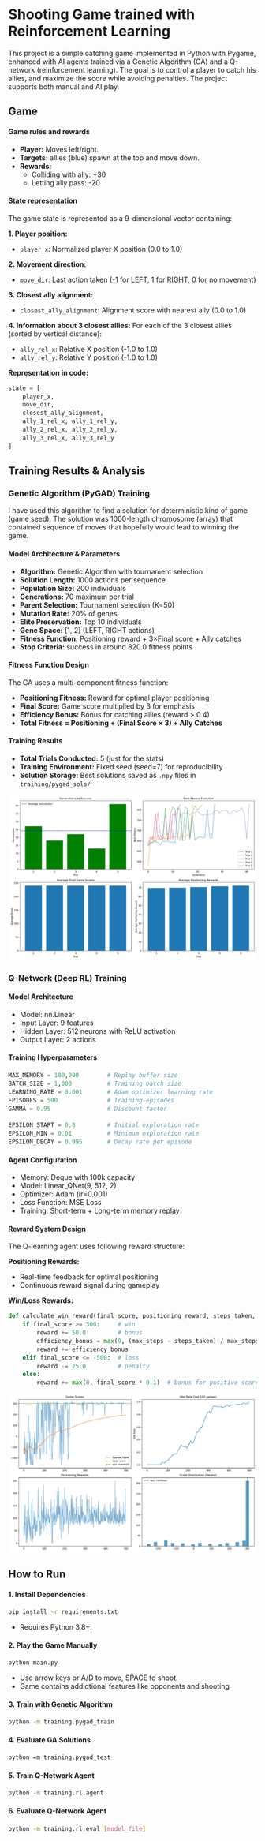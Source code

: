 # Shooting Game trained with Reinforcement Learning

This project is a simple catching game implemented in Python with Pygame, enhanced with AI agents trained via a Genetic Algorithm (GA) and a Q-network (reinforcement learning). The goal is to control a player to catch his allies, and maximize the score while avoiding penalties. The project supports both manual and AI play.

## Game 

#### Game rules and rewards

- **Player:** Moves left/right.
- **Targets:** allies (blue) spawn at the top and move down.
- **Rewards:**
  - Colliding with ally: +30
  - Letting ally pass: -20

#### State representation
The game state is represented as a 9-dimensional vector containing:

**1. Player position:**
- `player_x`: Normalized player X position (0.0 to 1.0)

**2. Movement direction:**
- `move_dir`: Last action taken (-1 for LEFT, 1 for RIGHT, 0 for no movement)

**3. Closest ally alignment:**
- `closest_ally_alignment`: Alignment score with nearest ally (0.0 to 1.0)

**4. Information about 3 closest allies:**
For each of the 3 closest allies (sorted by vertical distance):
- `ally_rel_x`: Relative X position (-1.0 to 1.0)
- `ally_rel_y`: Relative Y position (-1.0 to 1.0)

**Representation in code:**
```python
state = [
    player_x,                    
    move_dir,                    
    closest_ally_alignment,      
    ally_1_rel_x, ally_1_rel_y,  
    ally_2_rel_x, ally_2_rel_y,    
    ally_3_rel_x, ally_3_rel_y   
]
```

## Training Results & Analysis

### Genetic Algorithm (PyGAD) Training

I have used this algorithm to find a solution for deterministic kind of game (game seed). The solution was 1000-length chromosome (array) that contained sequence of moves that hopefully would lead to winning the game. 

#### Model Architecture & Parameters
- **Algorithm:** Genetic Algorithm with tournament selection
- **Solution Length:** 1000 actions per sequence
- **Population Size:** 200 individuals
- **Generations:** 70 maximum per trial
- **Parent Selection:** Tournament selection (K=50)
- **Mutation Rate:** 20% of genes
- **Elite Preservation:** Top 10 individuals
- **Gene Space:** [1, 2] (LEFT, RIGHT actions)
- **Fitness Function:** Positioning reward + 3×Final score + Ally catches
- **Stop Criteria:** success in around 820.0 fitness points

#### Fitness Function Design
The GA uses a multi-component fitness function:
- **Positioning Fitness:** Reward for optimal player positioning
- **Final Score:** Game score multiplied by 3 for emphasis
- **Efficiency Bonus:** Bonus for catching allies (reward > 0.4)
- **Total Fitness = Positioning + (Final Score × 3) + Ally Catches**

#### Training Results
- **Total Trials Conducted:** 5 (just for the stats)
- **Training Environment:** Fixed seed (seed=7) for reproducibility
- **Solution Storage:** Best solutions saved as `.npy` files in `training/pygad_sols/`

![GA results on plot](./training/pygad_sols/training_analysis.png)


### Q-Network (Deep RL) Training

#### Model Architecture
- Model: nn.Linear
- Input Layer: 9 features
- Hidden Layer: 512 neurons with ReLU activation
- Output Layer: 2 actions

#### Training Hyperparameters
```python
MAX_MEMORY = 100,000        # Replay buffer size
BATCH_SIZE = 1,000          # Training batch size
LEARNING_RATE = 0.001       # Adam optimizer learning rate
EPISODES = 500              # Training episodes
GAMMA = 0.95                # Discount factor

EPSILON_START = 0.8         # Initial exploration rate
EPSILON_MIN = 0.01          # Minimum exploration rate
EPSILON_DECAY = 0.995       # Decay rate per episode
```

#### Agent Configuration
- Memory: Deque with 100k capacity
- Model: Linear_QNet(9, 512, 2)
- Optimizer: Adam (lr=0.001)
- Loss Function: MSE Loss
- Training: Short-term + Long-term memory replay

#### Reward System Design
The Q-learning agent uses following reward structure:

**Positioning Rewards:**
- Real-time feedback for optimal positioning
- Continuous reward signal during gameplay

**Win/Loss Rewards:**
```python
def calculate_win_reward(final_score, positioning_reward, steps_taken, max_steps):
    if final_score >= 300:     # win 
        reward += 50.0         # bonus
        efficiency_bonus = max(0, (max_steps - steps_taken) / max_steps * 20)
        reward += efficiency_bonus
    elif final_score <= -500:  # loss 
        reward -= 25.0         # penalty
    else:
        reward += max(0, final_score * 0.1)  # bonus for positive scores
```

![Results](./training/rl/res.png)


## How to Run

#### 1. Install Dependencies

```bash
pip install -r requirements.txt
```

- Requires Python 3.8+.

#### 2. Play the Game Manually

```bash
python main.py
```

- Use arrow keys or A/D to move, SPACE to shoot.
- Game contains addidtional features like opponents and shooting

#### 3. Train with Genetic Algorithm

```bash
python -m training.pygad_train
```

#### 4. Evaluate GA Solutions

```bash
python =m training.pygad_test
```

#### 5. Train Q-Network Agent

```bash
python -m training.rl.agent
```

#### 6. Evaluate Q-Network Agent

```bash
python -m training.rl.eval [model_file]
```
